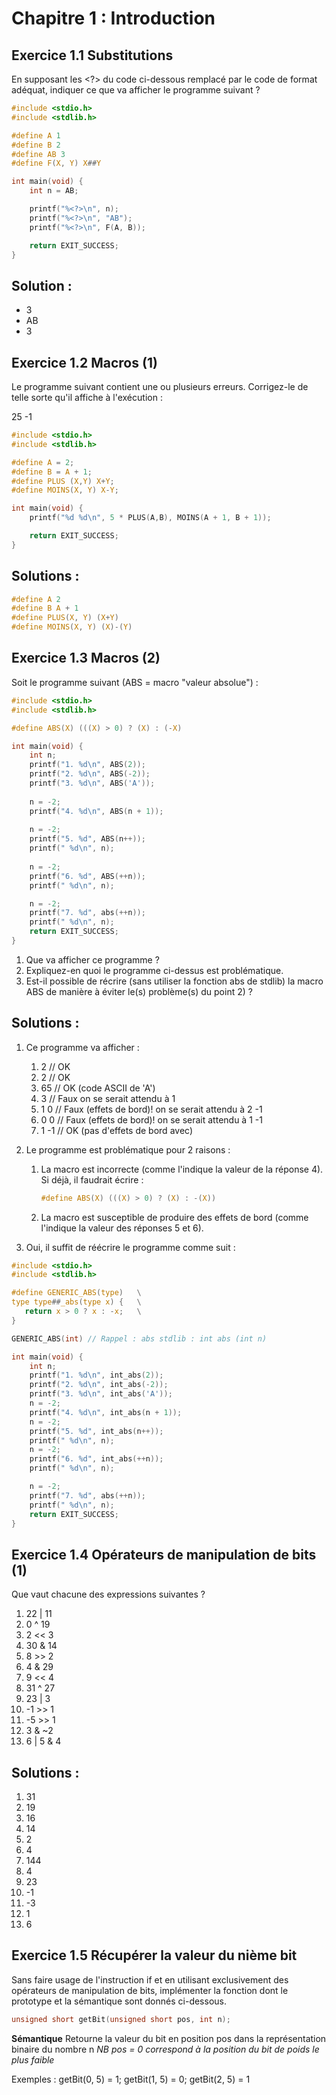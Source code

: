 # Chapitre 1 : Introduction

## Exercice 1.1 Substitutions

En supposant les <?> du code ci-dessous remplacé par le code de format adéquat,
indiquer ce que va afficher le programme suivant ?

```c
#include <stdio.h>
#include <stdlib.h>

#define A 1
#define B 2
#define AB 3
#define F(X, Y) X##Y

int main(void) {
	int n = AB;

	printf("%<?>\n", n);
	printf("%<?>\n", "AB");
	printf("%<?>\n", F(A, B));

	return EXIT_SUCCESS;
}
```

## Solution :

- 3
- AB
- 3

## Exercice 1.2 Macros (1)

Le programme suivant contient une ou plusieurs erreurs. Corrigez-le de telle sorte
qu'il affiche à l'exécution :

25 -1

```c
#include <stdio.h>
#include <stdlib.h>

#define A = 2;
#define B = A + 1;
#define PLUS (X,Y) X+Y;
#define MOINS(X, Y) X-Y;

int main(void) {
	printf("%d %d\n", 5 * PLUS(A,B), MOINS(A + 1, B + 1));

	return EXIT_SUCCESS;
}
```

## Solutions :

```c
#define A 2
#define B A + 1
#define PLUS(X, Y) (X+Y)
#define MOINS(X, Y) (X)-(Y)
```

## Exercice 1.3 Macros (2)

Soit le programme suivant (ABS = macro "valeur absolue") :

````c
#include <stdio.h>
#include <stdlib.h>

#define ABS(X) (((X) > 0) ? (X) : (-X)

int main(void) {
	int n;
	printf("1. %d\n", ABS(2));
	printf("2. %d\n", ABS(-2));
	printf("3. %d\n", ABS('A'));
	
	n = -2;
	printf("4. %d\n", ABS(n + 1));
	
	n = -2;
	printf("5. %d", ABS(n++));
	printf(" %d\n", n);
	
	n = -2;
	printf("6. %d", ABS(++n));
	printf(" %d\n", n);

	n = -2;
	printf("7. %d", abs(++n));
	printf(" %d\n", n);
	return EXIT_SUCCESS;
}
````

1) Que va afficher ce programme ?
2) Expliquez-en quoi le programme ci-dessus est problématique.
3) Est-il possible de récrire (sans utiliser la fonction abs de stdlib) la macro 
   ABS de manière à éviter le(s) problème(s) du point 2) ?

## Solutions :

1) Ce programme va afficher :
    1) 2 // OK
    2) 2 // OK
    3) 65 // OK (code ASCII de 'A')
    4) 3 // Faux on se serait attendu à 1
    5) 1 0 // Faux (effets de bord)!   on se serait attendu à 2 -1
    6) 0 0 // Faux (effets de bord)!   on se serait attendu à 1 -1
    7) 1 -1 // OK (pas d'effets de bord avec)

2) Le programme est problématique pour 2 raisons :
    1. La macro est incorrecte (comme l'indique la valeur de la réponse 4).
       Si déjà, il faudrait écrire :
       ````c
       #define ABS(X) (((X) > 0) ? (X) : -(X))
       ````
    2. La macro est susceptible de produire des effets de bord (comme l'indique la
       valeur des réponses 5 et 6).

3) Oui, il suffit de réécrire le programme comme suit :

````c
#include <stdio.h>
#include <stdlib.h>

#define GENERIC_ABS(type)   \
type type##_abs(type x) {   \
   return x > 0 ? x : -x;   \
}

GENERIC_ABS(int) // Rappel : abs stdlib : int abs (int n)

int main(void) {
	int n;
	printf("1. %d\n", int_abs(2));
	printf("2. %d\n", int_abs(-2));
	printf("3. %d\n", int_abs('A'));
	n = -2;
	printf("4. %d\n", int_abs(n + 1));
	n = -2;
	printf("5. %d", int_abs(n++));
	printf(" %d\n", n);
	n = -2;
	printf("6. %d", int_abs(++n));
	printf(" %d\n", n);

	n = -2;
	printf("7. %d", abs(++n));
	printf(" %d\n", n);
	return EXIT_SUCCESS;
}
````

## Exercice 1.4 Opérateurs de manipulation de bits (1)

Que vaut chacune des expressions suivantes ?

1) 22 | 11
2) 0 ^ 19
3) 2 << 3
4) 30 & 14
5) 8 >> 2
6) 4 & 29
7) 9 << 4
8) 31 ^ 27
9) 23 | 3
10) -1 >> 1
11) -5 >> 1
12) 3 & ~2
13) 6 | 5 & 4

## Solutions :

1) 31
2) 19
3) 16
4) 14
5) 2
6) 4
7) 144
8) 4
9) 23
10) -1
11) -3
12) 1
13) 6

## Exercice 1.5 Récupérer la valeur du nième bit

Sans faire usage de l'instruction if et en utilisant exclusivement des opérateurs de
manipulation de bits, implémenter la fonction dont le prototype et la sémantique 
sont donnés ci-dessous.

````c
unsigned short getBit(unsigned short pos, int n);
````

**Sémantique**
Retourne la valeur du bit en position pos dans la représentation binaire du nombre n
_NB pos = 0 correspond à la position du bit de poids le plus faible_

Exemples : getBit(0, 5) = 1; getBit(1, 5) = 0; getBit(2, 5) = 1
